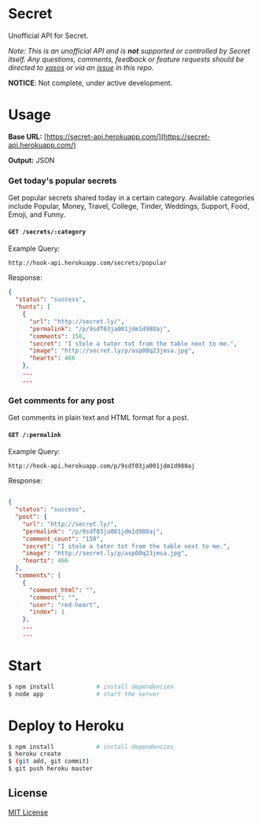 Secret
======

Unofficial API for Secret.

*Note: This is an unofficial API and is __not__ supported or controlled by Secret itself. Any questions, comments, feedback or feature requests should be directed to [xasos](http://github.com/xasos) or via an [issue](https://github.com/xasos/Secret/issues) in this repo.*

**NOTICE**: Not complete, under active development.

Usage
=====

**Base URL:** [https://secret-api.herokuapp.com/](https://secret-api.herokuapp.com/)

**Output:** JSON

### Get today's popular secrets

Get popular secrets shared today in a certain category. Available categories include Popular, Money, Travel, College, Tinder, Weddings, Support, Food, Emoji, and Funny.

#### `GET /secrets/:category`

Example Query:

```
http://hook-api.herokuapp.com/secrets/popular
```

Response:

```json
{
  "status": "success",
  "hunts": [
    {
      "url": "http://secret.ly/",
      "permalink": "/p/9sdf03ja001jdm1d980aj",
      "comments": 150,
      "secret": "I stole a tater tot from the table next to me.",
      "image": "http://secret.ly/p/asp00q23jmsa.jpg",
      "hearts": 466
    },
    ...
    ...
```

### Get comments for any post

Get comments in plain text and HTML format for a post.

#### `GET /:permalink`

Example Query:

```
http://hook-api.herokuapp.com/p/9sdf03ja001jdm1d980aj
```

Response:

```json

{
  "status": "success",
  "post": {
    "url": "http://secret.ly/",
    "permalink": "/p/9sdf03ja001jdm1d980aj",
    "comment_count": "150",
    "secret": "I stole a tater tot from the table next to me.",
    "image": "http://secret.ly/p/asp00q23jmsa.jpg",
    "hearts": 466
  },
  "comments": [
    {
      "comment_html": "",
      "comment": "",
      "user": "red-heart",
      "index": 1
    },
    ...
    ...
```

Start
=====

```bash
$ npm install            # install dependencies
$ node app               # start the server
```

Deploy to Heroku
=====

```bash
$ npm install            # install dependencies
$ heroku create
$ (git add, git commit)
$ git push heroku master
```

## License
[MIT License](LICENSE)
